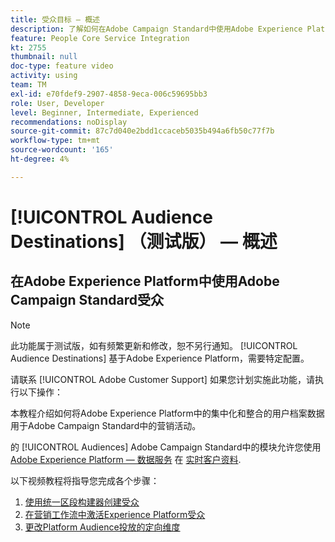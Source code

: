 ```yaml
---
title: 受众目标 — 概述
description: 了解如何在Adobe Campaign Standard中使用Adobe Experience Platform受众
feature: People Core Service Integration
kt: 2755
thumbnail: null
doc-type: feature video
activity: using
team: TM
exl-id: e70fdef9-2907-4858-9eca-006c59695bb3
role: User, Developer
level: Beginner, Intermediate, Experienced
recommendations: noDisplay
source-git-commit: 87c7d040e2bdd1ccaceb5035b494a6fb50c77f7b
workflow-type: tm+mt
source-wordcount: '165'
ht-degree: 4%

---
```


# [!UICONTROL Audience Destinations] （测试版） — 概述

## 在Adobe Experience Platform中使用Adobe Campaign Standard受众

>[!NOTE]
>
>此功能属于测试版，如有频繁更新和修改，恕不另行通知。 [!UICONTROL Audience Destinations] 基于Adobe Experience Platform，需要特定配置。
>
>请联系 [!UICONTROL Adobe Customer Support] 如果您计划实施此功能，请执行以下操作：

本教程介绍如何将Adobe Experience Platform中的集中化和整合的用户档案数据用于Adobe Campaign Standard中的营销活动。

的 [!UICONTROL Audiences] Adobe Campaign Standard中的模块允许您使用 [Adobe Experience Platform — 数据服务](https://www.adobe.io/apis/experienceplatform/home/services.html) 在 [实时客户资料](https://experienceleague.adobe.com/docs/platform-learn/tutorials/profiles/understanding-the-real-time-customer-profile.html?lang=en).

以下视频教程将指导您完成各个步骤：

1. [使用统一区段构建器创建受众](/help/profiles-and-audiences/audience-destinations/creating-audiences-using-segment-builder.md)
2. [在营销工作流中激活Experience Platform受众](/help/profiles-and-audiences/audience-destinations/activating-aep-audiences.md)
3. [更改Platform Audience投放的定向维度](/help/profiles-and-audiences/audience-destinations/changing-targeting-dimension.md)
